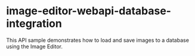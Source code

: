 # image-editor-webapi-database-integration
This API sample demonstrates how to load and save images to a database using the Image Editor.
